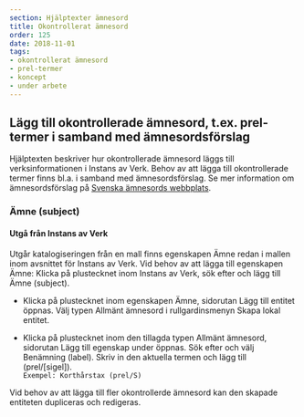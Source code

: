 ```yaml
---
section: Hjälptexter ämnesord
title: Okontrollerat ämnesord
order: 125
date: 2018-11-01
tags:
- okontrollerat ämnesord
- prel-termer
- koncept
- under arbete
---
```


## Lägg till okontrollerade ämnesord, t.ex. prel-termer i samband med ämnesordsförslag

Hjälptexten beskriver hur okontrollerade ämnesord läggs till verksinformationen i Instans av Verk. Behov av att lägga till okontrollerade termer finns bl.a. i samband med ämnesordsförslag. Se mer information om ämnesordsförslag på [Svenska ämnesords webbplats](http://www.kb.se/katalogisering/Svenska-amnesord/nytt_amnesord/).

### Ämne (subject)

#### Utgå från Instans av Verk
Utgår katalogiseringen från en mall finns egenskapen Ämne redan i mallen inom avsnittet för Instans av Verk. Vid behov av att lägga till egenskapen Ämne: Klicka på plustecknet inom Instans av Verk, sök efter och lägg till Ämne (subject).

* Klicka på plustecknet inom egenskapen Ämne, sidorutan Lägg till entitet öppnas. Välj typen Allmänt ämnesord i rullgardinsmenyn Skapa lokal entitet.

* Klicka på plustecknet  inom den tillagda typen Allmänt ämnesord, sidorutan Lägg till egenskap under öppnas. Sök efter och välj Benämning (label). Skriv in den aktuella termen och lägg till (prel/[sigel]).
<br/>```Exempel: Korthårstax (prel/S)```

Vid behov av att lägga till fler okontrollerde ämnesord kan den skapade entiteten dupliceras och redigeras.
